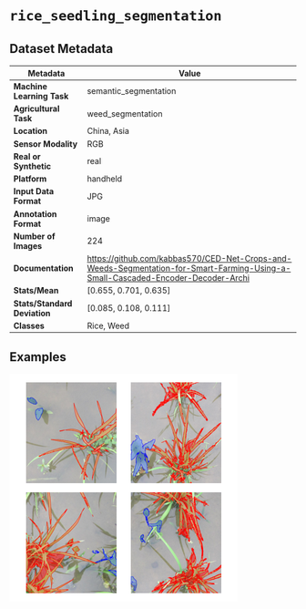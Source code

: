 
# `rice_seedling_segmentation`

## Dataset Metadata

| Metadata | Value |
| --- | --- |
| **Machine Learning Task** | semantic_segmentation |
| **Agricultural Task** | weed_segmentation |
| **Location** | China, Asia |
| **Sensor Modality** | RGB |
| **Real or Synthetic** | real |
| **Platform** | handheld |
| **Input Data Format** | JPG |
| **Annotation Format** | image |
| **Number of Images** | 224 |
| **Documentation** | https://github.com/kabbas570/CED-Net-Crops-and-Weeds-Segmentation-for-Smart-Farming-Using-a-Small-Cascaded-Encoder-Decoder-Archi |
| **Stats/Mean** | [0.655, 0.701, 0.635] |
| **Stats/Standard Deviation** | [0.085, 0.108, 0.111] |
| **Classes** | Rice, Weed |


## Examples

![Example Images for rice_seedling_segmentation](https://github.com/Project-AgML/AgML/blob/main/docs/sample_images/rice_seedling_segmentation_examples.png)